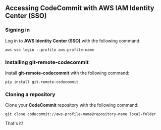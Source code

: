 ## Accessing CodeCommit with AWS IAM Identity Center (SSO)

### Signing in

Log in to **AWS Identity Center (SSO)** with the following command:

```
aws sso login --profile aws-profile-name
```

### Installing git-remote-codecommit

Install **git-remote-codecommit** with the following command:

```
pip install git-remote-codecommit
```

### Cloning a repository

Clone your **CodeCommit** repository with the following command:

```
git clone codecommit://aws-profile-name@repository-name local-folder
```

That's it!
